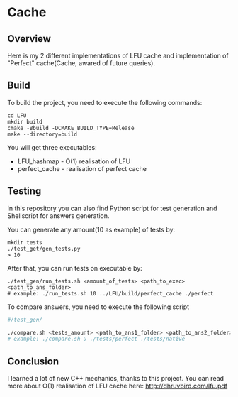 # Cache

## Overview 

Here is my 2 different implementations of LFU cache and implementation of "Perfect" cache(Cache, awared of future queries).

## Build

To build the project, you need to execute the following commands:
```shell
cd LFU
mkdir build
cmake -Bbuild -DCMAKE_BUILD_TYPE=Release
make --directory=build
```
You will get three executables:
- LFU_hashmap - O(1) realisation of LFU
- perfect_cache - realisation of perfect cache

## Testing

In this repository you can also find Python script for test generation and Shellscript for answers generation.

You can generate any amount(10 as example) of tests by:
```shell
mkdir tests
./test_get/gen_tests.py
> 10 
```
After that, you can run tests on executable by:
```shell
./test_gen/run_tests.sh <amount_of_tests> <path_to_exec> <path_to_ans_folder>
# example: ./run_tests.sh 10 ../LFU/build/perfect_cache ./perfect
```

To compare answers, you need to execute the following script

```bash
#/test_gen/

./compare.sh <tests_amount> <path_to_ans1_folder> <path_to_ans2_folder>
# example: ./compare.sh 9 ./tests/perfect ./tests/native
```

## Conclusion

I learned a lot of new C++ mechanics, thanks to this project. You can read more about O(1) realisation of LFU cache here: http://dhruvbird.com/lfu.pdf
